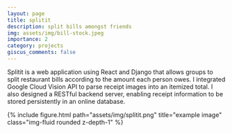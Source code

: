 ```yaml
---
layout: page
title: splitit
description: split bills amongst friends
img: assets/img/bill-stock.jpeg
importance: 2
category: projects
giscus_comments: false
---
```


Splitit is a web application using React and Django that allows groups to split restaurant bills according to the amount each person owes. I integrated Google Cloud Vision API to parse receipt images into an itemized total. I also designed a RESTful backend server, enabling receipt information to be stored persistently in an online database.

<div class="row">
    <div class="col-sm mt-3 mt-md-0">
        {% include figure.html path="assets/img/splitit.png" title="example image" class="img-fluid rounded z-depth-1" %}
    </div>
</div>


